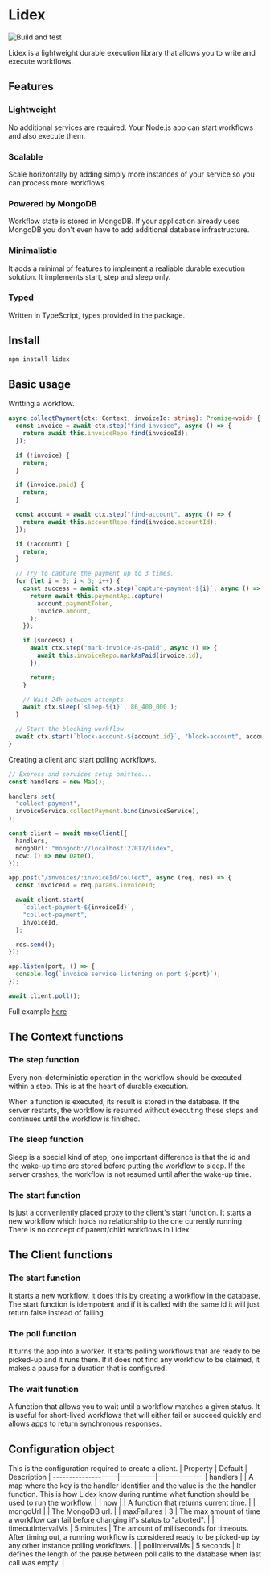 # Lidex

![Build and test](https://github.com/ferromir/lidex/actions/workflows/build-and-test.yml/badge.svg)

Lidex is a lightweight durable execution library that allows you to write and execute workflows.

## Features

### Lightweight
No additional services are required. Your Node.js app can start workflows and also execute them.

### Scalable
Scale horizontally by adding simply more instances of your service so you can process more workflows.

### Powered by MongoDB
Workflow state is stored in MongoDB. If your application already uses MongoDB you don't even have to add additional database infrastructure.

### Minimalistic
It adds a minimal of features to implement a realiable durable execution solution. It implements start, step and sleep only.

### Typed
Written in TypeScript, types provided in the package.

## Install
```bash
npm install lidex
```

## Basic usage

Writting a workflow.
```TypeScript
async collectPayment(ctx: Context, invoiceId: string): Promise<void> {
  const invoice = await ctx.step("find-invoice", async () => {
    return await this.invoiceRepo.find(invoiceId);
  });

  if (!invoice) {
    return;
  }

  if (invoice.paid) {
    return;
  }

  const account = await ctx.step("find-account", async () => {
    return await this.accountRepo.find(invoice.accountId);
  });

  if (!account) {
    return;
  }

  // Try to capture the payment up to 3 times.
  for (let i = 0; i < 3; i++) {
    const success = await ctx.step(`capture-payment-${i}`, async () => {
      return await this.paymentApi.capture(
        account.paymentToken,
        invoice.amount,
      );
    });

    if (success) {
      await ctx.step("mark-invoice-as-paid", async () => {
        await this.invoiceRepo.markAsPaid(invoice.id);
      });

      return;
    }

    // Wait 24h between attempts.
    await ctx.sleep(`sleep-${i}`, 86_400_000 );
  }

  // Start the blocking workflow.
  await ctx.start(`block-account-${account.id}`, "block-account", account.id);
}

```

Creating a client and start polling workflows.
```TypeScript
// Express and services setup omitted...
const handlers = new Map();

handlers.set(
  "collect-payment",
  invoiceService.collectPayment.bind(invoiceService),
);

const client = await makeClient({
  handlers,
  mongoUrl: "mongodb://localhost:27017/lidex",
  now: () => new Date(),
});

app.post("/invoices/:invoiceId/collect", async (req, res) => {
  const invoiceId = req.params.invoiceId;

  await client.start(
    `collect-payment-${invoiceId}`,
    "collect-payment",
    invoiceId,
  );

  res.send();
});

app.listen(port, () => {
  console.log(`invoice service listening on port ${port}`);
});

await client.poll();
```

Full example [here](https://github.com/ferromir/durable-execution-node)

## The Context functions

### The step function
Every non-deterministic operation in the workflow should be executed within a step. This is at the heart of durable execution.

When a function is executed, its result is stored in the database. If the server restarts, the workflow is resumed without executing these steps and continues until the workflow is finished.

### The sleep function
Sleep is a special kind of step, one important difference is that the id and the wake-up time are stored before putting the workflow to sleep. If the server crashes, the workflow is not resumed until after the wake-up time.

### The start function
Is just a conveniently placed proxy to the client's start function. It starts a new workflow which holds no relationship to the one currently running. There is no concept of parent/child workflows in Lidex.

## The Client functions

### The start function
It starts a new workflow, it does this by creating a workflow in the database. The start function is idempotent and if it is called with the same id it will just return false instead of failing.

### The poll function
It turns the app into a worker. It starts polling workflows that are ready to be picked-up and it runs them. If it does not find any workflow to be claimed, it makes a pause for a duration that is configured.

### The wait function
A function that allows you to wait until a workflow matches a given status. It is useful for short-lived workflows that will either fail or succeed quickly and allows apps to return synchronous responses.

## Configuration object
This is the configuration required to create a client.
| Property          | Default   | Description |
--------------------|-----------|--------------
| handlers          |           | A map where the key is the handler identifier and the value is the the handler function. This is how Lidex know during runtime what function should be used to run the workflow. |
| now               |           | A function that returns current time. |
| mongoUrl          |           | The MongoDB url. |
| maxFailures       | 3         | The max amount of time a workflow can fail before changing it's status to "aborted". |
| timeoutIntervalMs | 5 minutes | The amount of milliseconds for timeouts. After timing out, a running workflow is considered ready to be picked-up by any other instance polling workflows. |
| pollIntervalMs    | 5 seconds | It defines the length of the pause between poll calls to the database when last call was empty. |
